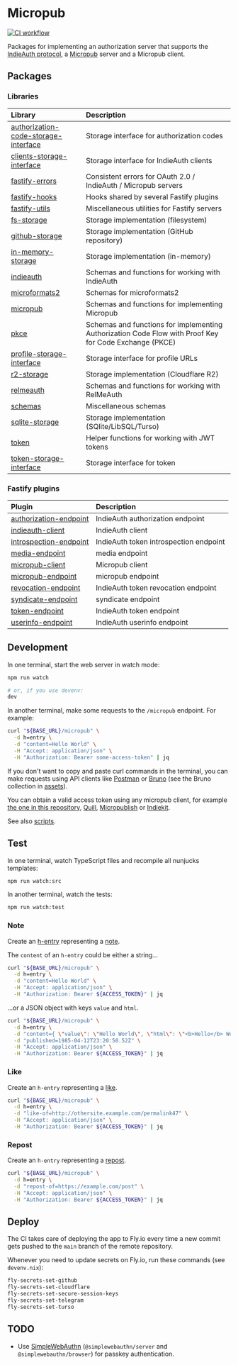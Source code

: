 # Micropub

[![CI workflow](https://github.com/jackdbd/micropub/actions/workflows/ci.yaml/badge.svg)](https://github.com/jackdbd/micropub/actions/workflows/ci.yaml)

Packages for implementing an authorization server that supports the [IndieAuth protocol](https://indieauth.spec.indieweb.org/), a [Micropub](https://micropub.spec.indieweb.org/) server and a Micropub client.

## Packages

### Libraries

| Library | Description |
| :--- | :--- |
| [authorization-code-storage-interface](./src/lib/authorization-code-storage-interface/README.md) | Storage interface for authorization codes |
| [clients-storage-interface](./src/lib/clients-storage-interface/README.md) | Storage interface for IndieAuth clients |
| [fastify-errors](./src/lib/fastify-errors/README.md) | Consistent errors for OAuth 2.0 / IndieAuth / Micropub servers |
| [fastify-hooks](./src/lib/fastify-hooks/README.md) | Hooks shared by several Fastify plugins |
| [fastify-utils](./src/lib/fastify-utils/README.md) | Miscellaneous utilities for Fastify servers |
| [fs-storage](./src/lib/fs-storage/README.md) | Storage implementation (filesystem) |
| [github-storage](./src/lib/github-storage/README.md) | Storage implementation (GitHub repository) |
| [in-memory-storage](./src/lib/in-memory-storage/README.md) | Storage implementation (in-memory) |
| [indieauth](./src/lib/indieauth/README.md) | Schemas and functions for working with IndieAuth |
| [microformats2](./src/lib/microformats2/README.md) | Schemas for microformats2 |
| [micropub](./src/lib/micropub/README.md) | Schemas and functions for implementing Micropub |
| [pkce](./src/lib/pkce/README.md) | Schemas and functions for implementing Authorization Code Flow with Proof Key for Code Exchange (PKCE) |
| [profile-storage-interface](./src/lib/profile-storage-interface/README.md) | Storage interface for profile URLs |
| [r2-storage](./src/lib/r2-storage/README.md) | Storage implementation (Cloudflare R2) |
| [relmeauth](./src/lib/relmeauth/README.md) | Schemas and functions for working with RelMeAuth |
| [schemas](./src/lib/schemas/README.md) | Miscellaneous schemas |
| [sqlite-storage](./src/lib/sqlite-storage/README.md) | Storage implementation (SQlite/LibSQL/Turso) |
| [token](./src/lib/token/README.md) | Helper functions for working with JWT tokens |
| [token-storage-interface](./src/lib/token-storage-interface/README.md) | Storage interface for token |

### Fastify plugins

| Plugin | Description |
| :--- | :--- |
| [authorization-endpoint](./src/plugins/authorization-endpoint/README.md) | IndieAuth authorization endpoint |
| [indieauth-client](./src/plugins/indieauth-client/README.md) | IndieAuth client |
| [introspection-endpoint](./src/plugins/introspection-endpoint/README.md) | IndieAuth token introspection endpoint |
| [media-endpoint](./src/plugins/media-endpoint/README.md) | media endpoint |
| [micropub-client](./src/plugins/micropub-client/README.md) | Micropub client |
| [micropub-endpoint](./src/plugins/micropub-endpoint/README.md) | micropub endpoint |
| [revocation-endpoint](./src/plugins/revocation-endpoint/README.md) | IndieAuth token revocation endpoint |
| [syndicate-endpoint](./src/plugins/syndicate-endpoint/README.md) | syndicate endpoint |
| [token-endpoint](./src/plugins/token-endpoint/README.md) | IndieAuth token endpoint |
| [userinfo-endpoint](./src/plugins/userinfo-endpoint/README.md) | IndieAuth userinfo endpoint |

## Development

In one terminal, start the web server in watch mode:

```sh
npm run watch

# or, if you use devenv:
dev
```

In another terminal, make some requests to the `/micropub` endpoint. For example:

```sh
curl "${BASE_URL}/micropub" \
  -d h=entry \
  -d "content=Hello World" \
  -H "Accept: application/json" \
  -H "Authorization: Bearer some-access-token" | jq
```

If you don't want to copy and paste curl commands in the terminal, you can make requests using API clients like [Postman](https://www.postman.com/) or [Bruno](https://docs.usebruno.com/introduction/what-is-bruno) (see the Bruno collection in [assets](./assets/README.md)).

You can obtain a valid access token using any micropub client, for example [the one in this repository](./src/plugins/micropub-client/README.md), [Quill](https://quill.p3k.io/), [Micropublish](https://micropublish.net/) or [Indiekit](https://getindiekit.com/).

See also [scripts](./scripts/README.md).

## Test

In one terminal, watch TypeScript files and recompile all nunjucks templates:

```sh
npm run watch:src
```

In another terminal, watch the tests:

```sh
npm run watch:test
```

### Note

Create an [h-entry](http://microformats.org/wiki/h-entry) representing a [note](https://indieweb.org/note).

The `content` of an `h-entry` could be either a string...

```sh
curl "${BASE_URL}/micropub" \
  -d h=entry \
  -d "content=Hello World" \
  -H "Accept: application/json" \
  -H "Authorization: Bearer ${ACCESS_TOKEN}" | jq
```

...or a JSON object with keys `value` and `html`.

```sh
curl "${BASE_URL}/micropub" \
  -d h=entry \
  -d "content={ \"value\": \"Hello World\", \"html\": \"<b>Hello</b> World\" }" \
  -d "published=1985-04-12T23:20:50.52Z" \
  -H "Accept: application/json" \
  -H "Authorization: Bearer ${ACCESS_TOKEN}" | jq
```

### Like

Create an `h-entry` representing a [like](https://indieweb.org/like).

```sh
curl "${BASE_URL}/micropub" \
  -d h=entry \
  -d "like-of=http://othersite.example.com/permalink47" \
  -H "Accept: application/json" \
  -H "Authorization: Bearer ${ACCESS_TOKEN}" | jq
```

### Repost

Create an `h-entry` representing a [repost](https://indieweb.org/repost).

```sh
curl "${BASE_URL}/micropub" \
  -d h=entry \
  -d "repost-of=https://example.com/post" \
  -H "Accept: application/json" \
  -H "Authorization: Bearer ${ACCESS_TOKEN}" | jq
```

## Deploy

The CI takes care of deploying the app to Fly.io every time a new commit gets pushed to the `main` branch of the remote repository.

Whenever you need to update secrets on Fly.io, run these commands (see `devenv.nix`):

```sh
fly-secrets-set-github
fly-secrets-set-cloudflare
fly-secrets-set-secure-session-keys
fly-secrets-set-telegram
fly-secrets-set-turso
```

## TODO

- Use [SimpleWebAuthn](https://github.com/MasterKale/SimpleWebAuthn) (`@simplewebauthn/server` and `@simplewebauthn/browser`) for passkey authentication.
